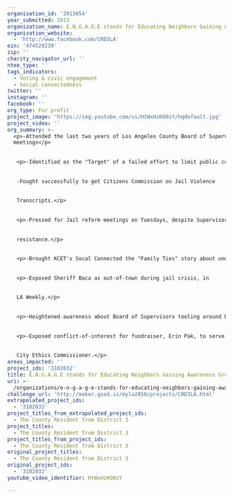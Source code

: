 ```yaml
---
organization_id: '2013054'
year_submitted: 2013
organization_name: E.N.G.A.G.E stands for Educating Neighbors Gaining Awareness Growing Engaged
organization_website:
  - 'http://www.facebook.com/CRD3LA'
ein: '474528239'
zip: ''
charity_navigator_url: ''
ntee_type: ''
tags_indicators:
  - Voting & civic engagement
  - Social connectedness
twitter: ''
instagram: ''
facebook: ''
org_type: For profit
project_image: 'https://img.youtube.com/vi/HtWxHzKO0zY/hqdefault.jpg'
project_video: ''
org_summary: >-
  <p>-Attended the last two years of Los Angeles County Board of Supervisors
  meetings</p>
   
   
   <p>-Identified as the "Target" of a failed effort to limit public comment.
   
   
   -Fought successfully to get Citizens Commission on Jail Violence 
   
   
   Transcripts.</p>
   
   
   <p>-Pressed for Jail reform meetings on Tuesdays, despite Supervisorial 
   
   
   resistance.</p>
   
   
   <p>-Brought KCET's Socal Connected the "Family Ties" story about undue Lobbying influence.</p>
   
   
   <p>-Exposed Sheriff Baca as out-of-town during jail crisis, in 
   
   
   LA Weekly.</p>
   
   
   <p>-Heightened awareness about Board of Supervisors tooling around DC in limos.</p>
   
   
   <p>-Exposed conflict-of-interest for fundraiser, Erin Pak, to serve as 
   
   
   City Ethics Commissioner.</p>
areas_impacted: ''
project_ids: '3102032'
title: E.N.G.A.G.E stands for Educating Neighbors Gaining Awareness Growing Engaged
uri: >-
  /organizations/e-n-g-a-g-e-stands-for-educating-neighbors-gaining-awareness-growing-engaged/
challenge_url: 'http://maker.good.is/myla2050/projects/CRD3LA.html'
extrapolated_project_ids:
  - '3102032'
project_titles_from_extrapolated_project_ids:
  - The County Resident from District 3
project_titles:
  - The County Resident from District 3
project_titles_from_project_ids:
  - The County Resident from District 3
original_project_titles:
  - The County Resident from District 3
original_project_ids:
  - '3102032'
youtube_video_identifier: HtWxHzKO0zY

---
```


